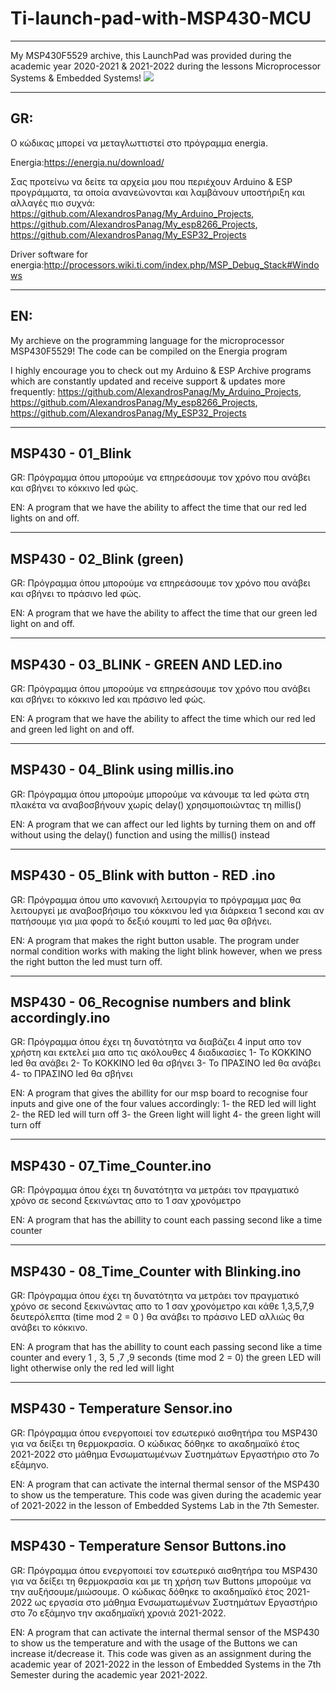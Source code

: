 # Ti-launch-pad-with-MSP430-MCU 
----------




My MSP430F5529 archive, this LaunchPad was provided during the academic year 2020-2021 & 2021-2022 during the lessons Microprocessor Systems & Embedded Systems!
![](https://energia.nu/pinmaps/img/LaunchPadMSP430G2452-v1.5.jpg)

----------
GR:
----------

Ο κώδικας μπορεί να μεταγλωττιστεί στο πρόγραμμα energia.

Energia:https://energia.nu/download/

Σας προτείνω να δείτε τα αρχεία μου που περιέχουν Arduino & ESP προγράμματα, τα οποία ανανεώνονται και λαμβάνουν υποστήριξη και αλλαγές πιο συχνά:
https://github.com/AlexandrosPanag/My_Arduino_Projects, https://github.com/AlexandrosPanag/My_esp8266_Projects, https://github.com/AlexandrosPanag/My_ESP32_Projects


Driver software for energia:http://processors.wiki.ti.com/index.php/MSP_Debug_Stack#Windows

----------
EN:
----------

My archieve on the programming language for the microprocessor MSP430F5529!
The code can be compiled on the Energia program

I highly encourage you to check out my Arduino & ESP Archive programs which are constantly updated and receive support & updates more frequently:
https://github.com/AlexandrosPanag/My_Arduino_Projects, https://github.com/AlexandrosPanag/My_esp8266_Projects, https://github.com/AlexandrosPanag/My_ESP32_Projects

-----------------------------------------------------------------------------------------------------------------------------------------------------------------------
MSP430 - 01_Blink
-----------------------------------------------------------------------------------------------------------------------------------------------------------------------
GR: Πρόγραμμα όπου μπορούμε να επηρεάσουμε τον χρόνο που ανάβει και σβήνει το κόκκινο led φώς.


EN: A program that we have the ability to affect the time that our red led lights on and off.

-----------------------------------------------------------------------------------------------------------------------------------------------------------------------
MSP430 - 02_Blink (green)
-----------------------------------------------------------------------------------------------------------------------------------------------------------------------
GR: Πρόγραμμα όπου μπορούμε να επηρεάσουμε τον χρόνο που ανάβει και σβήνει το πράσινο led φώς.


EN: A program that we have the ability to affect the time that our green led light on and off.

-----------------------------------------------------------------------------------------------------------------------------------------------------------------------
MSP430 - 03_BLINK - GREEN AND LED.ino
-----------------------------------------------------------------------------------------------------------------------------------------------------------------------
GR: Πρόγραμμα όπου μπορούμε να επηρεάσουμε τον χρόνο που ανάβει και σβήνει το κόκκινο led και πράσινο led φώς.



EN: A program that we have the ability to affect the time which our red led and green led light on and off.

-----------------------------------------------------------------------------------------------------------------------------------------------------------------------
MSP430 - 04_Blink using millis.ino
-----------------------------------------------------------------------------------------------------------------------------------------------------------------------
GR: Πρόγραμμα όπου μπορούμε μπορούμε να κάνουμε τα led φώτα στη πλακέτα να αναβοσβήνουν χωρίς delay() χρησιμοποιώντας τη millis()



EN: A program that we can affect our led lights by turning them on and off without using the delay() function and using the millis() instead

-----------------------------------------------------------------------------------------------------------------------------------------------------------------------
MSP430 - 05_Blink with button - RED .ino
-----------------------------------------------------------------------------------------------------------------------------------------------------------------------
GR: Πρόγραμμα όπου υπο κανονική λειτουργία το πρόγραμμα μας θα λειτουργεί με αναβοσβήσιμο του κόκκινου led για διάρκεια 1 second και αν πατήσουμε για μια φορά το δεξιό κουμπί το
led μας θα σβήνει.


EN: A program that makes the right button usable. The program under normal condition works with making the light blink however, when we press the right button the led must turn off. 

-----------------------------------------------------------------------------------------------------------------------------------------------------------------------
MSP430 - 06_Recognise numbers and blink accordingly.ino
-----------------------------------------------------------------------------------------------------------------------------------------------------------------------
GR: Πρόγραμμα όπου έχει τη δυνατότητα να διαβάζει 4 input απο τον χρήστη και εκτελεί μια απο τις ακόλουθες 4 διαδικασίες
1- Το ΚΟΚΚΙΝΟ led θα ανάβει
2- Το ΚΟΚΚΙΝΟ led θα σβήνει
3- Το ΠΡΑΣΙΝΟ led θα ανάβει
4- το ΠΡΑΣΙΝΟ led θα σβήνει

EN: A program that gives the abillity for our msp board to recognise four inputs and give one of the four values accordingly:
1- the RED led will light
2- the RED led will turn off
3- the Green light will light
4- the green light will turn off


-----------------------------------------------------------------------------------------------------------------------------------------------------------------------
MSP430 - 07_Time_Counter.ino
-----------------------------------------------------------------------------------------------------------------------------------------------------------------------
GR: Πρόγραμμα όπου έχει τη δυνατότητα να μετράει τον πραγματικό χρόνο σε second ξεκινώντας απο το 1 σαν χρονόμετρο

EN: A program that has the abillity to count each passing second like a time counter

-----------------------------------------------------------------------------------------------------------------------------------------------------------------------
MSP430 - 08_Time_Counter with Blinking.ino
-----------------------------------------------------------------------------------------------------------------------------------------------------------------------
GR: Πρόγραμμα όπου έχει τη δυνατότητα να μετράει τον πραγματικό χρόνο σε second ξεκινώντας απο το 1 σαν χρονόμετρο και κάθε 1,3,5,7,9 δευτερόλεπτα (time mod 2 = 0 ) θα ανάβει το πράσινο LED αλλιώς θα ανάβει το κόκκινο.

EN: A program that has the abillity to count each passing second like a time counter and every 1 , 3, 5 ,7 ,9 seconds (time mod 2 = 0) the green LED will light otherwise only the red led will light

-----------------------------------------------------------------------------------------------------------------------------------------------------------------------
MSP430 - Temperature Sensor.ino
-----------------------------------------------------------------------------------------------------------------------------------------------------------------------
GR: Πρόγραμμα όπου ενεργοποιεί τον εσωτερικό αισθητήρα του MSP430 για να δείξει τη θερμοκρασία. Ο κώδικας δόθηκε το ακαδημαϊκό έτος 2021-2022 στο μάθημα Ενσωματωμένων Συστημάτων Εργαστήριο στο 7ο εξάμηνο.

EN: A program that can activate the internal thermal sensor of the MSP430 to show us the temperature. This code was given during the academic year of 2021-2022 in the lesson of Embedded Systems Lab in the 7th Semester.


-----------------------------------------------------------------------------------------------------------------------------------------------------------------------
MSP430 - Temperature Sensor Buttons.ino
-----------------------------------------------------------------------------------------------------------------------------------------------------------------------
GR: Πρόγραμμα όπου ενεργοποιεί τον εσωτερικό αισθητήρα του MSP430 για να δείξει τη θερμοκρασία και με τη χρήση των Buttons μπορούμε να την αυξήσουμε/μιώσουμε. Ο κώδικας δόθηκε το ακαδημαϊκό έτος 2021-2022 ως εργασία στο μάθημα Ενσωματωμένων Συστημάτων Εργαστήριο στο 7ο εξάμηνο την ακαδημαϊκή χρονιά 2021-2022.


EN: A program that can activate the internal thermal sensor of the MSP430 to show us the temperature and with the usage of the Buttons we can increase it/decrease it. This code was given as an assignment during the academic year of 2021-2022 in the lesson of Embedded Systems in the 7th Semester during the academic year 2021-2022.



